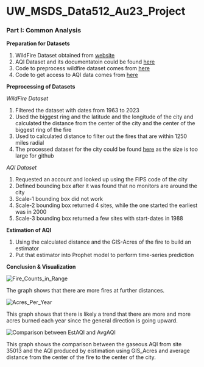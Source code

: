 # UW_MSDS_Data512_Au23_Project

### Part I: Common Analysis

**Preparation for Datasets**

1) WildFire Dataset obtained from [website](https://www.sciencebase.gov/catalog/item/61aa537dd34eb622f699df81)
2) AQI Dataset and its documentatoin could be found [here](https://www.airnow.gov/sites/default/files/2020-05/aqi-technical-assistance-document-sept2018.pdf)
4) Code to preprocess wildfire dataset comes from [here](https://drive.google.com/file/d/1qNI6hji8CvDeBsnLDAhJXvaqf2gcg8UV/view?usp=sharing)
5) Code to get access to AQI data comes from [here](https://drive.google.com/file/d/1bxl9qrb_52RocKNGfbZ5znHVqFDMkUzf/view?usp=sharing)
  

**Preprocessing of Datasets**

*WildFire Dataset*

1) Filtered the dataset with dates from 1963 to 2023
2) Used the biggest ring and the latitude and the longitude of the city and calculated the distance from the center of the city and the center of the biggest ring of the fire
3) Used to calculated distance to filter out the fires that are within 1250 miles radial
4) The processed dataset for the city could be found [here](https://drive.google.com/file/d/1ZDMaTStyK2N215kZe9tSSAifTSfXCAOH/view?usp=drive_link) as the size is too large for github


*AQI Dataset*

1) Requested an account and looked up using the FIPS code of the city
2) Defined bounding box after it was found that no monitors are around the city
3) Scale-1 bounding box did not work
4) Scale-2 bounding box returned 4 sites, while the one started the earliest was in 2000
5) Scale-3 bounding box returned a few sites with start-dates in 1988

**Estimation of AQI**

1) Using the calculated distance and the GIS-Acres of the fire to build an estimator
2) Put that estimator into Prophet model to perform time-series prediction


**Conclusion & Visualization**

![Fire_Counts_in_Range](https://github.com/hww1999/UW_MSDS_Data512_Au23_Project/assets/50925030/ad9b035b-be89-4fcd-9134-dcb8b8efe08d)

The graph shows that there are more fires at further distances.

![Acres_Per_Year](https://github.com/hww1999/UW_MSDS_Data512_Au23_Project/assets/50925030/bd7a40b2-ed27-4ca5-8591-3dde85622c1d)

This graph shows that there is likely a trend that there are more and more acres burned each year since the general direction is going upward.

![Comparison between EstAQI and AvgAQI](https://github.com/hww1999/UW_MSDS_Data512_Au23_Project/assets/50925030/ffd49411-4abc-4c35-8442-af6945fefed7)

This graph shows the comparison between the gaseous AQI from site 35013 and the AQI produced by eistimation using GIS_Acres and average distance from the center of the fire to the center of the city.

